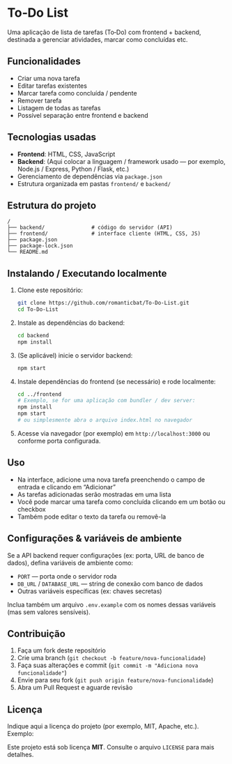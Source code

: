 # To‑Do List

Uma aplicação de lista de tarefas (To‑Do) com frontend + backend, destinada a gerenciar atividades, marcar como concluídas etc.

## Funcionalidades

- Criar uma nova tarefa  
- Editar tarefas existentes  
- Marcar tarefa como concluída / pendente  
- Remover tarefa  
- Listagem de todas as tarefas  
- Possível separação entre frontend e backend  

## Tecnologias usadas

- **Frontend**: HTML, CSS, JavaScript  
- **Backend**: (Aqui colocar a linguagem / framework usado — por exemplo, Node.js / Express, Python / Flask, etc.)  
- Gerenciamento de dependências via `package.json`  
- Estrutura organizada em pastas `frontend/` e `backend/`  

## Estrutura do projeto

```
/
├── backend/               # código do servidor (API)
├── frontend/              # interface cliente (HTML, CSS, JS)
├── package.json
├── package-lock.json
└── README.md
```

## Instalando / Executando localmente

1. Clone este repositório:
   ```bash
   git clone https://github.com/romanticbat/To-Do-List.git
   cd To-Do-List
   ```

2. Instale as dependências do backend:
   ```bash
   cd backend
   npm install
   ```

3. (Se aplicável) inicie o servidor backend:
   ```bash
   npm start
   ```

4. Instale dependências do frontend (se necessário) e rode localmente:
   ```bash
   cd ../frontend
   # Exemplo, se for uma aplicação com bundler / dev server:
   npm install
   npm start
   # ou simplesmente abra o arquivo index.html no navegador
   ```

5. Acesse via navegador (por exemplo) em `http://localhost:3000` ou conforme porta configurada.

## Uso

- Na interface, adicione uma nova tarefa preenchendo o campo de entrada e clicando em “Adicionar”  
- As tarefas adicionadas serão mostradas em uma lista  
- Você pode marcar uma tarefa como concluída clicando em um botão ou checkbox  
- Também pode editar o texto da tarefa ou removê-la  

## Configurações & variáveis de ambiente

Se a API backend requer configurações (ex: porta, URL de banco de dados), defina variáveis de ambiente como:

- `PORT` — porta onde o servidor roda  
- `DB_URL` / `DATABASE_URL` — string de conexão com banco de dados  
- Outras variáveis específicas (ex: chaves secretas)  

Inclua também um arquivo `.env.example` com os nomes dessas variáveis (mas sem valores sensíveis).

## Contribuição

1. Faça um fork deste repositório  
2. Crie uma branch (`git checkout -b feature/nova-funcionalidade`)  
3. Faça suas alterações e commit (`git commit -m "Adiciona nova funcionalidade"`)  
4. Envie para seu fork (`git push origin feature/nova-funcionalidade`)  
5. Abra um Pull Request e aguarde revisão  

## Licença

Indique aqui a licença do projeto (por exemplo, MIT, Apache, etc.).  
Exemplo:

Este projeto está sob licença **MIT**. Consulte o arquivo `LICENSE` para mais detalhes.
